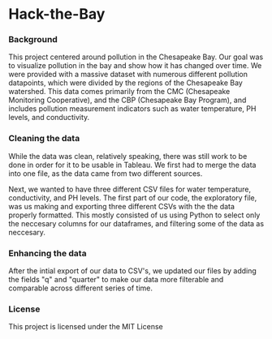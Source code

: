 # Hack-the-Bay

### Background

This project centered around pollution in the Chesapeake Bay. Our goal was to visualize pollution in the bay and show how it has changed over time. We were provided with a massive dataset with numerous different pollution datapoints, which were divided by the regions of the Chesapeake Bay watershed. This data comes primarily from the CMC (Chesapeake Monitoring Cooperative), and the CBP (Chesapeake Bay Program), and includes pollution measurement indicators such as water temperature, PH levels, and conductivity.

### Cleaning the data

While the data was clean, relatively speaking, there was still work to be done in order for it to be usable in Tableau. We first had to merge the data into one file, as the data came from two different sources. 

Next, we wanted to have three different CSV files for water temperature, conductivity, and PH levels. The first part of our code, the exploratory file, was us making and exporting three different CSVs with the the data properly formatted. This mostly consisted of us using Python to select only the neccesary columns for our dataframes, and filtering some of the data as neccesary. 

### Enhancing the data

After the intial export of our data to CSV's, we updated our files by adding the fields "q" and "quarter" to make our data more filterable and comparable across different series of time.

### License

This project is licensed under the MIT License

